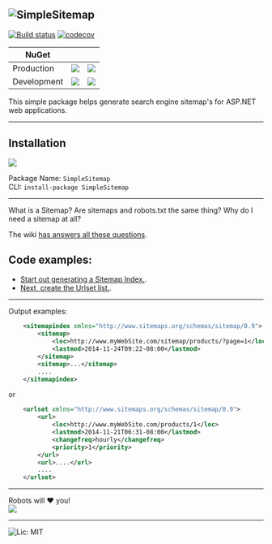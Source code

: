 ![SimpleSitemap](http://i.imgur.com/Dex0etR.png)
---

[![Build status](https://ci.appveyor.com/api/projects/status/nic069dfvkfib2t2?svg=true)](https://ci.appveyor.com/project/PureKrome/simplesitemap-btng4) [![codecov](https://codecov.io/gh/PureKrome/SimpleSitemap/branch/master/graph/badge.svg)](https://codecov.io/gh/PureKrome/SimpleSitemap)

| NuGet | | |
| ----- | - | - |
| Production | [![](http://img.shields.io/nuget/v/SimpleSitemap.svg?style=flat-square)](https://www.nuget.org/packages/SimpleSitemap/) | ![](http://img.shields.io/nuget/dt/SimpleSitemap.svg?style=flat-square) |
| Development | [![](https://img.shields.io/myget/simplesitemap/vpre/SimpleSitemap.svg?style=flat-square)](https://www.myget.org/feed/simplesitemap/package/nuget/SimpleSitemap) | ![](https://img.shields.io/myget/simplesitemap/dt/SimpleSitemap.svg?style=flat-square) |

This simple package helps generate search engine sitemap's for ASP.NET web applications.

---

## Installation

[![](http://i.imgur.com/vig3SXL.png)](https://www.nuget.org/packages/SimpleSitemap/)

Package Name: `SimpleSitemap`  
CLI: `install-package SimpleSitemap`  

---

What is a Sitemap? Are sitemaps and robots.txt the same thing? Why do I need a sitemap at all?

The wiki [has answers all these questions](https://github.com/PureKrome/SimpleSitemap/wiki).
    
## Code examples:
- [Start out generating a Sitemap Index.](https://github.com/PureKrome/SimpleSitemap/wiki/sitemap-index-example).
- [Next, create the Urlset list.](https://github.com/PureKrome/SimpleSitemap/wiki/urlset-example).

---
Output examples:

```xml
    <sitemapindex xmlns="http://www.sitemaps.org/schemas/sitemap/0.9">
        <sitemap>
            <loc>http://www.myWebSite.com/sitemap/products/?page=1</loc>
            <lastmod>2014-11-24T09:22-08:00</lastmod>
        </sitemap>
        <sitemap>...</sitemap>
        ....
    </sitemapindex>
```

or

```xml
    <urlset xmlns="http://www.sitemaps.org/schemas/sitemap/0.9">
        <url>
            <loc>http://www.myWebSite.com/products/1</loc>
            <lastmod>2014-11-21T06:31-08:00</lastmod>
            <changefreq>hourly</changefreq>
            <priority>1</priority>
        </url>
        <url>....</url>
        ....
    </urlset>
```

---
Robots will :heart: you!  
![](http://i.giphy.com/rSCVJasn8uZP2.gif)

---
![Lic: MIT](http://img.shields.io/badge/License-MIT-blue.svg?style=flat-square)
